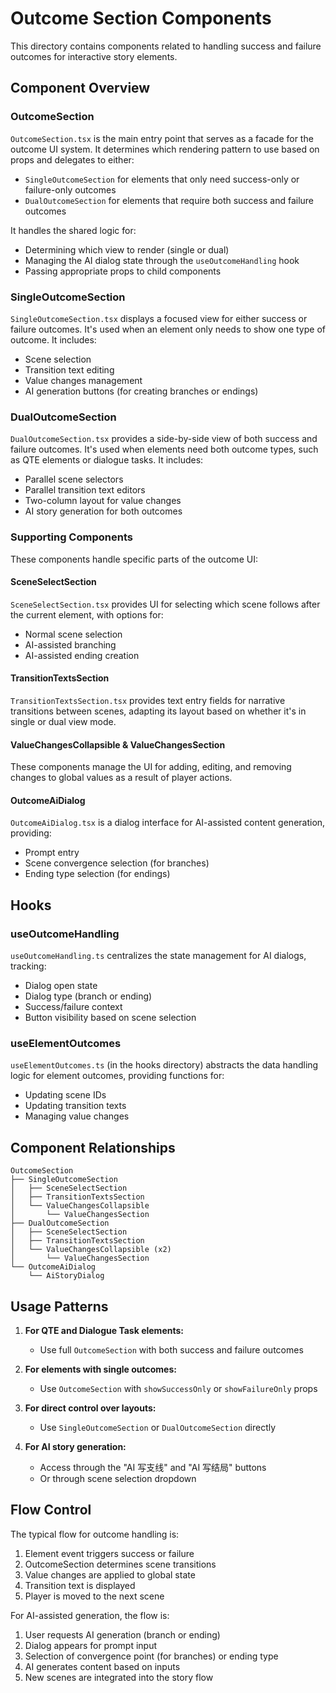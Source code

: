 
# Outcome Section Components

This directory contains components related to handling success and failure outcomes for interactive story elements.

## Component Overview

### OutcomeSection

`OutcomeSection.tsx` is the main entry point that serves as a facade for the outcome UI system. It determines which rendering pattern to use based on props and delegates to either:
- `SingleOutcomeSection` for elements that only need success-only or failure-only outcomes
- `DualOutcomeSection` for elements that require both success and failure outcomes

It handles the shared logic for:
- Determining which view to render (single or dual)
- Managing the AI dialog state through the `useOutcomeHandling` hook
- Passing appropriate props to child components

### SingleOutcomeSection

`SingleOutcomeSection.tsx` displays a focused view for either success or failure outcomes. It's used when an element only needs to show one type of outcome. It includes:
- Scene selection
- Transition text editing
- Value changes management
- AI generation buttons (for creating branches or endings)

### DualOutcomeSection

`DualOutcomeSection.tsx` provides a side-by-side view of both success and failure outcomes. It's used when elements need both outcome types, such as QTE elements or dialogue tasks. It includes:
- Parallel scene selectors
- Parallel transition text editors
- Two-column layout for value changes
- AI story generation for both outcomes

### Supporting Components

These components handle specific parts of the outcome UI:

#### SceneSelectSection

`SceneSelectSection.tsx` provides UI for selecting which scene follows after the current element, with options for:
- Normal scene selection
- AI-assisted branching
- AI-assisted ending creation

#### TransitionTextsSection

`TransitionTextsSection.tsx` provides text entry fields for narrative transitions between scenes, adapting its layout based on whether it's in single or dual view mode.

#### ValueChangesCollapsible & ValueChangesSection

These components manage the UI for adding, editing, and removing changes to global values as a result of player actions.

#### OutcomeAiDialog

`OutcomeAiDialog.tsx` is a dialog interface for AI-assisted content generation, providing:
- Prompt entry
- Scene convergence selection (for branches)
- Ending type selection (for endings)

## Hooks

### useOutcomeHandling

`useOutcomeHandling.ts` centralizes the state management for AI dialogs, tracking:
- Dialog open state
- Dialog type (branch or ending)
- Success/failure context
- Button visibility based on scene selection

### useElementOutcomes

`useElementOutcomes.ts` (in the hooks directory) abstracts the data handling logic for element outcomes, providing functions for:
- Updating scene IDs
- Updating transition texts
- Managing value changes

## Component Relationships

```
OutcomeSection
├── SingleOutcomeSection
│   ├── SceneSelectSection
│   ├── TransitionTextsSection
│   └── ValueChangesCollapsible
│       └── ValueChangesSection
├── DualOutcomeSection
│   ├── SceneSelectSection
│   ├── TransitionTextsSection
│   └── ValueChangesCollapsible (x2)
│       └── ValueChangesSection
└── OutcomeAiDialog
    └── AiStoryDialog
```

## Usage Patterns

1. **For QTE and Dialogue Task elements:**
   - Use full `OutcomeSection` with both success and failure outcomes

2. **For elements with single outcomes:**
   - Use `OutcomeSection` with `showSuccessOnly` or `showFailureOnly` props

3. **For direct control over layouts:**
   - Use `SingleOutcomeSection` or `DualOutcomeSection` directly

4. **For AI story generation:**
   - Access through the "AI 写支线" and "AI 写结局" buttons
   - Or through scene selection dropdown

## Flow Control

The typical flow for outcome handling is:
1. Element event triggers success or failure
2. OutcomeSection determines scene transitions
3. Value changes are applied to global state
4. Transition text is displayed
5. Player is moved to the next scene

For AI-assisted generation, the flow is:
1. User requests AI generation (branch or ending)
2. Dialog appears for prompt input
3. Selection of convergence point (for branches) or ending type
4. AI generates content based on inputs
5. New scenes are integrated into the story flow
